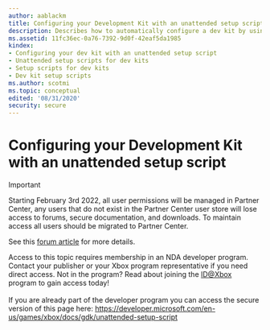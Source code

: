 ```yaml
---
author: aablackm
title: Configuring your Development Kit with an unattended setup script
description: Describes how to automatically configure a dev kit by using an unattended setup script.
ms.assetid: 11fc36ec-0a76-7392-9d0f-42eaf5da1985
kindex:
- Configuring your dev kit with an unattended setup script
- Unattended setup scripts for dev kits
- Setup scripts for dev kits
- Dev kit setup scripts
ms.author: scotmi
ms.topic: conceptual
edited: '08/31/2020'
security: secure
---
```


# Configuring your Development Kit with an unattended setup script
> [!IMPORTANT]
> Starting February 3rd 2022, all user permissions will be managed in Partner Center, any users that do not exist in the Partner Center user store will lose access to forums, secure documentation, and downloads. To maintain access all users should be migrated to Partner Center. <p></p>See this <a href="https://forums.xboxlive.com/articles/132187/breaking-change-user-access-for-forums-secure-docu.html">forum article</a> for more details.  

 Access to this topic requires membership in an NDA developer program. Contact your publisher or your Xbox program representative if you need direct access. Not in the program? Read about joining the <a href="https://www.xbox.com/Developers/id">ID@Xbox</a> program to gain access today!  <br/><br/>If you are already part of the developer program you can access the secure version of this page here: <a target="_blank" href="https://developer.microsoft.com/en-us/games/xbox/docs/gdk/unattended-setup-script">https://developer.microsoft.com/en-us/games/xbox/docs/gdk/unattended-setup-script</a>